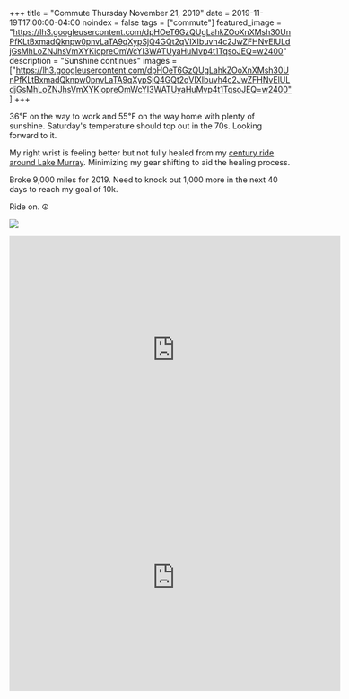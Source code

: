 +++
title =  "Commute Thursday November 21, 2019"
date = 2019-11-19T17:00:00-04:00
noindex = false
tags = ["commute"]
featured_image = "https://lh3.googleusercontent.com/dpHOeT6GzQUgLahkZOoXnXMsh30UnPfKLtBxmadQknpw0pnvLaTA9qXypSjQ4GQt2qVIXIbuvh4c2JwZFHNvElULdjGsMhLoZNJhsVmXYKiopreOmWcYI3WATUyaHuMvp4t1TqsoJEQ=w2400"
description = "Sunshine continues"
images = ["https://lh3.googleusercontent.com/dpHOeT6GzQUgLahkZOoXnXMsh30UnPfKLtBxmadQknpw0pnvLaTA9qXypSjQ4GQt2qVIXIbuvh4c2JwZFHNvElULdjGsMhLoZNJhsVmXYKiopreOmWcYI3WATUyaHuMvp4t1TqsoJEQ=w2400"]
+++

36℉ on the way to work and 55℉ on the way home with plenty of sunshine. Saturday's temperature should top out in the 70s. Looking forward to it.

My right wrist is feeling better but not fully healed from my [century ride around Lake Murray](/posts/20191109/). Minimizing my gear shifting to aid the healing process.

Broke 9,000 miles for 2019. Need to knock out 1,000 more in the next 40 days to reach my goal of 10k.

Ride on. ☮

<a href='https://lh3.googleusercontent.com/h3DWOwVa770HCxYH6cRcBuAKkpgGYBY6tLI8Df278G_BTSKBA7y1N09RONTY3m-Y0NWE-1Gbpsf-2AxmkHwaLDGQo9Hes26l89nsbZKmynBxQX9Yf0D3LPxfjzZF0zIOn10XLgUxq90=w2400'><img src='https://lh3.googleusercontent.com/h3DWOwVa770HCxYH6cRcBuAKkpgGYBY6tLI8Df278G_BTSKBA7y1N09RONTY3m-Y0NWE-1Gbpsf-2AxmkHwaLDGQo9Hes26l89nsbZKmynBxQX9Yf0D3LPxfjzZF0zIOn10XLgUxq90=w2400'></a>

<iframe height='405' width='590' frameborder='0' allowtransparency='true' scrolling='no' src='https://www.strava.com/activities/2880557942/embed/93c0160549232ec485f9f75d2ff04b378b318d47'></iframe>

<iframe height='405' width='590' frameborder='0' allowtransparency='true' scrolling='no' src='https://www.strava.com/activities/2881936969/embed/ee56cae431a3975e46e6b9220ebda696bf193ed9'></iframe>
